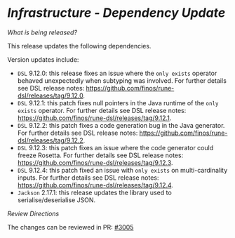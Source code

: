 # _Infrastructure - Dependency Update_

_What is being released?_

This release updates the following dependencies.

Version updates include:
- `DSL` 9.12.0: this release fixes an issue where the `only exists` operator behaved unexpectedly when subtyping was involved. For further details see DSL release notes: https://github.com/finos/rune-dsl/releases/tag/9.12.0.
- `DSL` 9.12.1: this patch fixes null pointers in the Java runtime of the `only exists` operator. For further details see DSL release notes: https://github.com/finos/rune-dsl/releases/tag/9.12.1.
- `DSL` 9.12.2: this patch fixes a code generation bug in the Java generator. For further details see DSL release notes: https://github.com/finos/rune-dsl/releases/tag/9.12.2.
- `DSL` 9.12.3: this patch fixes an issue where the code generator could freeze Rosetta. For further details see DSL release notes: https://github.com/finos/rune-dsl/releases/tag/9.12.3.
- `DSL` 9.12.4: this patch fixed an issue with `only exists` on multi-cardinality inputs. For further details see DSL release notes: https://github.com/finos/rune-dsl/releases/tag/9.12.4.
- `Jackson` 2.17.1: this release updates the library used to serialise/deserialise JSON.

_Review Directions_

The changes can be reviewed in PR: [#3005](https://github.com/finos/common-domain-model/pull/3005)
